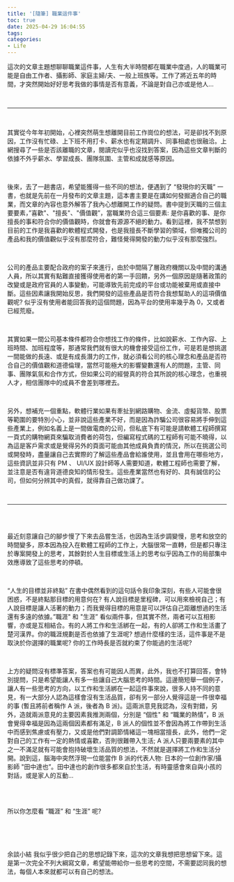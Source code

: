 ```yaml
---
title: '[隨筆] 職業這件事'
toc: true
date: 2025-04-29 16:04:55
tags:
categories:
- Life
---
```


這次的文章主題想聊聊職業這件事，人生有大半時間都在職業中度過，人的職業可能是自由工作者、攝影師、家庭主婦/夫、一般上班族等。工作了將近五年的時間，才突然開始好好思考我做的事情是否有意義，不論是對自己亦或是他人...

<!-- more -->

<br/>

---

<br/>

其實從今年年初開始，心裡突然萌生想離開目前工作崗位的想法，可是卻找不到原因，工作沒有忙碌、上下班不用打卡、薪水也有定期調升、同事相處也很融洽。上網搜尋了一些是否該離職的文章，閱讀完似乎也沒找到答案，因為這些文章判斷的依據不外乎薪水、學習成長、團隊氛圍、主管和成就感等原因。

<br/>

後來，去了一趟書店，希望能獲得一些不同的想法，便遇到了 “發現你的天職” 一書，也就是先前在一月發布的文章主題，這本書主要是在講如何發掘適合自己的職業，而文章的內容也意外解答了我內心想離開工作的疑問。書中提到天職的三個主要要素，”喜歡"、"擅長"、"價值觀”，當職業符合這三個要素: 是你喜歡的事、是你擅長的事和符合你的價值觀時，你就會有源源不絕的動力。看到這裡，我不禁想到目前的工作是我喜歡的軟體程式開發，也是我擅長不斷學習的領域，但唯獨公司的產品和我的價值觀似乎沒有那麼符合，難怪覺得開發的動力似乎沒有那麼強烈。

<br/>

公司的產品主要配合政府的案子來進行，由於中間隔了層政府機關以及中間的溝通人員，所以其實有點難直接獲得使用者的第一手回饋，另外一個原因是隨著政策的改變或是政府官員的人事變動，可能導致先前完成的平台或功能被棄用或直接中斷。這些因素讓我開始反思，我們開發的這些產品是否符合我想幫助人的這項價值觀呢? 似乎沒有使用者能回答我的這個問題，因為平台的使用率幾乎為 0，又或者已經荒廢。

<br/>

其實如果一間公司基本條件都符合你想找工作的條件，比如說薪水、工作內容、上班時間、加班程度等，那通常我們就有很大的機會接受這份工作，可是若是想挑選一間能做的長遠、或是有成長潛力的工作，就必須看公司的核心理念和產品是否符合自己的價值觀和道德倫理，當然可能極大的影響變數還有人的問題，主管、同事、團隊氣氛和合作方式，但如果公司的經營真的符合其所說的核心理念，也重視人才，相信團隊中的成員不會差到哪裡去。

<br/>

另外，想補充一個重點，軟體行業如果有牽扯到網路購物、金流、虛擬貨幣、股票等範圍的要特別小心，並非說這些產業不好，而是因為詐騙公司很容易將手伸到這些產業上，例如名義上是一間做電商的公司，但私底下有可能是請軟體工程師撰寫一頁式的購物網頁來騙取消費者的荷包，但編寫程式碼的工程師有可能不曉得，以為這是客戶需求或是覺得另外的頁面可能由其他成員負責的情況，所以在挑選公司或開發時，盡量讓自己去實際的了解這些產品會給誰使用，並且會用在哪些地方，這些資訊並非只有 PM 、 UI/UX 設計師等人需要知道，軟體工程師也需要了解，並注意是否有違背道德良知的情形發生。這些產業當然也有好的、具有誠信的公司，但如何分辨其中的真假，就得靠自己做功課了。

<br/>

---

<br/><br/>

最近刻意讓自己的腳步慢了下來去品嘗生活，也因為生活步調變慢，思考和放空的時間變多，原本因為投入在軟體工程師的工作上，大腦很常一直轉，但是都只專注於專案開發上的思考，其餘對於人生目標或生活上的思考似乎因為工作的局部集中效應導致了這些思考的停頓。

<br/>

“人生的目標並非終點” 在書中偶然看到的這句話令我印象深刻，有些人可能會很困惑，不是終點那目標的用意何在? 有人說目標是里程碑，可以用來檢視自己；有人說目標是讓人活著的動力；而我覺得目標的用意是可以評估自己距離想過的生活還有多遠的依據。”職涯" 和 "生涯” 看似兩件事，但其實不然，兩者可以互相影響，亦或是互相結合。有的人將工作和生活綁在一起，有的人卻將工作和生活畫了楚河漢界。你的職涯規劃是否也依據了生涯呢? 想過什麼樣的生活，這件事是不是取決於你選擇的職業呢? 你的工作時長是否就約束了你能過的生活呢?

<br/>

上方的疑問沒有標準答案，答案也有可能因人而異，此外，我也不打算回答，會特別提問，只是希望能讓人有多一些讓自己大腦思考的時間。這邊簡短舉一個例子，讓人有一些思考的方向，以工作和生活綁在一起這件事來說，很多人持不同的意見，有一大部分人認為這樣會沒有生活品質，卻有另一部分人覺得這是一件很幸福的事 (暫且將前者稱作 A 派，後者為 B 派)。這兩派意見我認為，沒有對錯，另外，造就兩派意見的主要因素我推測兩個，分別是 “個性" 和 “職業的熱情”，B 派會覺得幸福是因為這兩個因素都有滿足，B 派人的個性並不會因為將工作帶到生活中而感到焦慮或有壓力，又或是他們對調節情緒這一塊相當擅長，此外，他們一定對自己的工作有一定的熱情或喜歡，否則很難帶入生活; A 派人只要兩要素的其中之一不滿足就有可能會抱持破壞生活品質的想法，不然就是選擇將工作和生活分開。說到這，腦海中突然浮現一位能當作 B 派的代表人物: 日本的一位創作家/攝影師 "田中達也”。田中達也的創作很多都來自於生活，有時靈感會來自與小孩的對話，或是家人的互動...

<br/><br/>

所以你怎麼看 ”職涯” 和 “生涯” 呢?

<br/><br/><br/>

余談小結
我似乎很少把自己的思想記錄下來，這次的文章我想把思想留下來。這是第一次完全不列大綱寫文章，希望能帶給你一些思考的空間，不需要認同我的想法，每個人本來就都可以有自己的想法。
